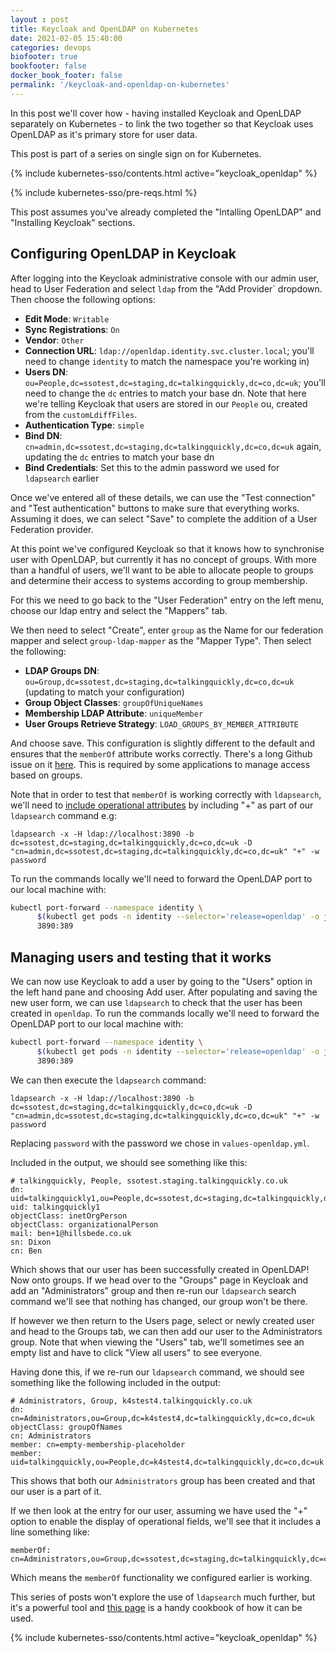 ```yaml
---
layout : post
title: Keycloak and OpenLDAP on Kubernetes
date: 2021-02-05 15:40:00
categories: devops
biofooter: true
bookfooter: false
docker_book_footer: false
permalink: '/keycloak-and-openldap-on-kubernetes'
---
```


In this post we'll cover how - having installed Keycloak and OpenLDAP separately on Kubernetes - to link the two together so that Keycloak uses OpenLDAP as it's primary store for user data.

This post is part of a series on single sign on for Kubernetes.

<!--more-->

{% include kubernetes-sso/contents.html active="keycloak_openldap" %}

{% include kubernetes-sso/pre-reqs.html %}

This post assumes you've already completed the "Intalling OpenLDAP" and "Installing Keycloak" sections.

## Configuring OpenLDAP in Keycloak

After logging into the Keycloak administrative console with our admin user, head to User Federation and select `ldap` from the "Add Provider` dropdown. Then choose the following options:

- **Edit Mode**: `Writable`
- **Sync Registrations**: `On`
- **Vendor**: `Other`
- **Connection URL**: `ldap://openldap.identity.svc.cluster.local`; you'll need to change `identity` to match the namespace you're working in)
- **Users DN**: `ou=People,dc=ssotest,dc=staging,dc=talkingquickly,dc=co,dc=uk`; you'll need to change the `dc` entries to match your base dn. Note that here we're telling Keycloak that users are stored in our `People` ou, created from the `customLdiffFiles`.
- **Authentication Type**: `simple`
- **Bind DN**: `cn=admin,dc=ssotest,dc=staging,dc=talkingquickly,dc=co,dc=uk` again, updating the `dc` entries to match your base dn
- **Bind Credentials**: Set this to the admin password we used for `ldapsearch` earlier

Once we've entered all of these details, we can use the "Test connection" and "Test authentication" buttons to make sure that everything works. Assuming it does, we can select "Save" to complete the addition of a User Federation provider.

At this point we've configured Keycloak so that it knows how to synchronise user with OpenLDAP, but currently it has no concept of groups. With more than a handful of users, we'll want to be able to allocate people to groups and determine their access to systems according to group membership. 

For this we need to go back to the "User Federation" entry on the left menu, choose our ldap entry and select the "Mappers" tab.

We then need to select "Create", enter `group` as the Name for our federation mapper and select `group-ldap-mapper` as the "Mapper Type". Then select the following:

- **LDAP Groups DN**: `ou=Group,dc=ssotest,dc=staging,dc=talkingquickly,dc=co,dc=uk` (updating to match your configuration)
- **Group Object Classes**: `groupOfUniqueNames`
- **Membership LDAP Attribute**: `uniqueMember`
- **User Groups Retrieve Strategy**: `LOAD_GROUPS_BY_MEMBER_ATTRIBUTE`

And choose save. This configuration is slightly different to the default and ensures that the `memberOf` attribute works correctly. There's a long Github issue on it [here](https://github.com/osixia/docker-openldap/issues/304). This is required by some applications to manage access based on groups.

Note that in order to test that `memberOf` is working correctly with `ldapsearch`, we'll need to [include operational attributes](https://docs.oracle.com/cd/E19623-01/820-6169/searching-for-special-entries-and-attributes.html) by including "+" as part of our `ldapsearch` command e.g:

```
ldapsearch -x -H ldap://localhost:3890 -b dc=ssotest,dc=staging,dc=talkingquickly,dc=co,dc=uk -D "cn=admin,dc=ssotest,dc=staging,dc=talkingquickly,dc=co,dc=uk" "+" -w password
```

To run the commands locally we'll need to forward the OpenLDAP port to our local machine with:

```bash
kubectl port-forward --namespace identity \
      $(kubectl get pods -n identity --selector='release=openldap' -o jsonpath='{.items[0].metadata.name}') \
      3890:389
```

## Managing users and testing that it works

We can now use Keycloak to add a user by going to the "Users" option in the left hand pane and choosing Add user. After populating and saving the new user form, we can use `ldapsearch` to check that the user has been created in `openldap`. To run the commands locally we'll need to forward the OpenLDAP port to our local machine with:

```bash
kubectl port-forward --namespace identity \
      $(kubectl get pods -n identity --selector='release=openldap' -o jsonpath='{.items[0].metadata.name}') \
      3890:389
```

We can then execute the `ldapsearch` command:

```
ldapsearch -x -H ldap://localhost:3890 -b dc=ssotest,dc=staging,dc=talkingquickly,dc=co,dc=uk -D "cn=admin,dc=ssotest,dc=staging,dc=talkingquickly,dc=co,dc=uk" "+" -w password
```

Replacing `password` with the password we chose in `values-openldap.yml`.

Included in the output, we should see something like this:

```
# talkingquickly, People, ssotest.staging.talkingquickly.co.uk
dn: uid=talkingquickly1,ou=People,dc=ssotest,dc=staging,dc=talkingquickly,dc=co,dc=uk
uid: talkingquickly1
objectClass: inetOrgPerson
objectClass: organizationalPerson
mail: ben+1@hillsbede.co.uk
sn: Dixon
cn: Ben
```

Which shows that our user has been successfully created in OpenLDAP! Now onto groups. If we head over to the "Groups" page in Keycloak and add an "Administrators" group and then re-run our `ldapsearch` search command we'll see that nothing has changed, our group won't be there.

If however we then return to the Users page, select or newly created user and head to the Groups tab, we can then add our user to the Administrators group. Note that when viewing the "Users" tab, we'll sometimes see an empty list and have to click "View all users" to see everyone.

Having done this, if we re-run our `ldapsearch` command, we should see something like the following included in the output:

```
# Administrators, Group, k4stest4.talkingquickly.co.uk
dn: cn=Administrators,ou=Group,dc=k4stest4,dc=talkingquickly,dc=co,dc=uk
objectClass: groupOfNames
cn: Administrators
member: cn=empty-membership-placeholder
member: uid=talkingquickly,ou=People,dc=k4stest4,dc=talkingquickly,dc=co,dc=uk
```

This shows that both our `Administrators` group has been created and that our user is a part of it.

If we then look at the entry for our user, assuming we have used the "+" option to enable the display of operational fields, we'll see that it includes a line something like:

```
memberOf: cn=Administrators,ou=Group,dc=ssotest,dc=staging,dc=talkingquickly,dc=co,dc=uk
```

Which means the `memberOf` functionality we configured earlier is working.

This series of posts won't explore the use of `ldapsearch` much further, but it's a powerful tool and [this page](https://docs.oracle.com/cd/E19450-01/820-6169/ldapsearch-examples.html) is a handy cookbook of how it can be used. 

{% include kubernetes-sso/contents.html active="keycloak_openldap" %}